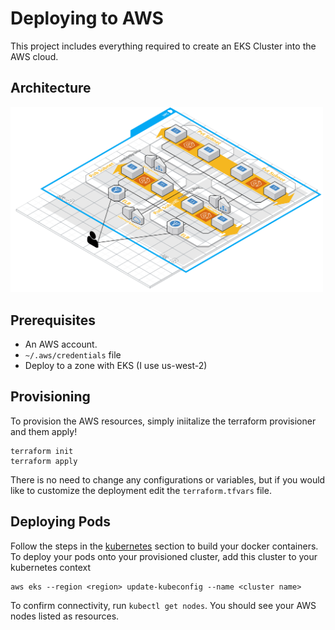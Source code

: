 # Deploying to AWS
This project includes everything required to create an EKS Cluster into the AWS cloud. 

## Architecture
<img src='https://raw.githubusercontent.com/jcampos8782/HelloWebApi/master/img/aws_architecture.png' width=500 />

## Prerequisites
* An AWS account. 
* `~/.aws/credentials` file
* Deploy to a zone with EKS (I use us-west-2)

## Provisioning
To provision the AWS resources, simply iniitalize the terraform provisioner and them apply! 

```
terraform init
terraform apply
```

There is no need to change any configurations
or variables, but if you would like to customize the deployment edit the `terraform.tfvars` file.

## Deploying Pods
Follow the steps in the [kubernetes](../k8s) section to build your docker containers. To deploy your pods onto your provisioned
cluster, add this cluster to your kubernetes context

```
aws eks --region <region> update-kubeconfig --name <cluster name>
```

To confirm connectivity, run `kubectl get nodes`. You should see your AWS nodes listed as resources. 
